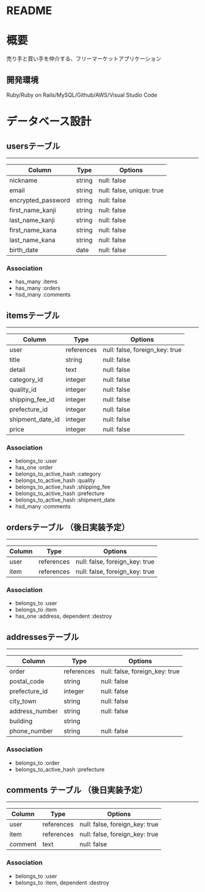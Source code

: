 # README

# 概要
売り手と買い手を仲介する、フリーマーケットアプリケーション
 
## 開発環境
Ruby/Ruby on Rails/MySQL/Github/AWS/Visual Studio Code
    
    
# データベース設計
## usersテーブル
-----
| Column             | Type     | Options     |
| ------------------ | ------   | ----------- |
| nickname           | string   | null: false |
| email              | string   | null: false, unique: true |
| encrypted_password | string   | null: false |
| first_name_kanji   | string   | null: false |
| last_name_kanji    | string   | null: false |
| first_name_kana    | string   | null: false |
| last_name_kana     | string   | null: false |
| birth_date         | date     | null: false | 

### Association
- has_many :items
- has_many :orders
- hsd_many :comments



## itemsテーブル
-----
| Column            | Type           | Options                         |
| ----------------- | -------------- | ------------------------------- |
| user              | references     | null: false, foreign_key: true  |
| title             | string         | null: false                     |
| detail            | text           | null: false                     |
| category_id       | integer        | null: false                  |
| quality_id       | integer        | null: false                  |
| shipping_fee_id  | integer        | null: false                   |
| prefecture_id       | integer    | null: false                   |
| shipment_date_id  | integer        | null: false                  |
| price             | integer        | null: false                     |



### Association
- belongs_to :user
- has_one :order
- belongs_to_active_hash :category
- belongs_to_active_hash :quality
- belongs_to_active_hash :shipping_fee
- belongs_to_active_hash :prefecture
- belongs_to_active_hash :shipment_date
- hsd_many :comments




## ordersテーブル （後日実装予定）
-----
| Column             | Type       | Options     |
| ------------------ | ---------  | ----------- |
| user               | references | null: false, foreign_key: true |
| item               | references | null: false, foreign_key: true |

### Association
- belongs_to :user
- belongs_to :item
- has_one :address, dependent :destroy

## addressesテーブル
-----
| Column            | Type           | Options                         |
| ----------------- | -------------- | ------------------------------- |
| order             | references | null: false, foreign_key: true |
| postal_code        | string     | null: false |
| prefecture_id         | integer    | null: false                   |
| city_town          | string     | null: false |
| address_number     | string     | null: false |
| building           | string     |             |
| phone_number       | string     | null: false |


### Association
- belongs_to :order
- belongs_to_active_hash :prefecture


## comments テーブル （後日実装予定）
-----
| Column             | Type       | Options     |
| ------------------ | ---------  | ----------- |
| user               | references | null: false, foreign_key: true |
| item               | references | null: false, foreign_key: true |
| comment            | text       | null: false |

### Association
- belongs_to :user
- belongs_to :item, dependent :destroy

​